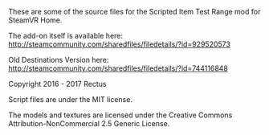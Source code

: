 These are some of the source files for the Scripted Item Test Range mod for SteamVR Home.

The add-on itself is available here:
http://steamcommunity.com/sharedfiles/filedetails/?id=929520573

Old Destinations Version here:
http://steamcommunity.com/sharedfiles/filedetails/?id=744116848

Copyright 2016 - 2017 Rectus

Script files are under the MIT license.

The models and textures are licensed under the Creative Commons Attribution-NonCommercial 2.5 Generic License.